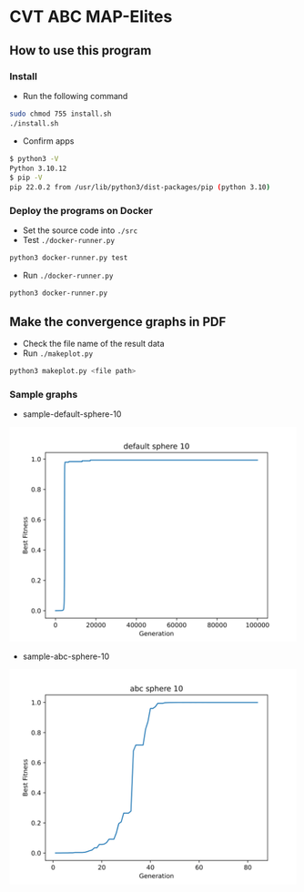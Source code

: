 # CVT ABC MAP-Elites

## How to use this program

### Install

- Run the following command

```bash
sudo chmod 755 install.sh
./install.sh
```

- Confirm apps

```bash
$ python3 -V
Python 3.10.12
$ pip -V
pip 22.0.2 from /usr/lib/python3/dist-packages/pip (python 3.10)
```

### Deploy the programs on Docker

- Set the source code into `./src`
- Test `./docker-runner.py`

```bash
python3 docker-runner.py test
```

- Run `./docker-runner.py`

```bash
python3 docker-runner.py
```

## Make the convergence graphs in PDF

- Check the file name of the result data
- Run `./makeplot.py`

```bash
python3 makeplot.py <file path>
```

### Sample graphs

- sample-default-sphere-10

![sample-default-sphere-10](./images/sample-default-sphere-10.png)

- sample-abc-sphere-10

![sample-abc-sphere-10](./images/sample-abc-sphere-10.png)
